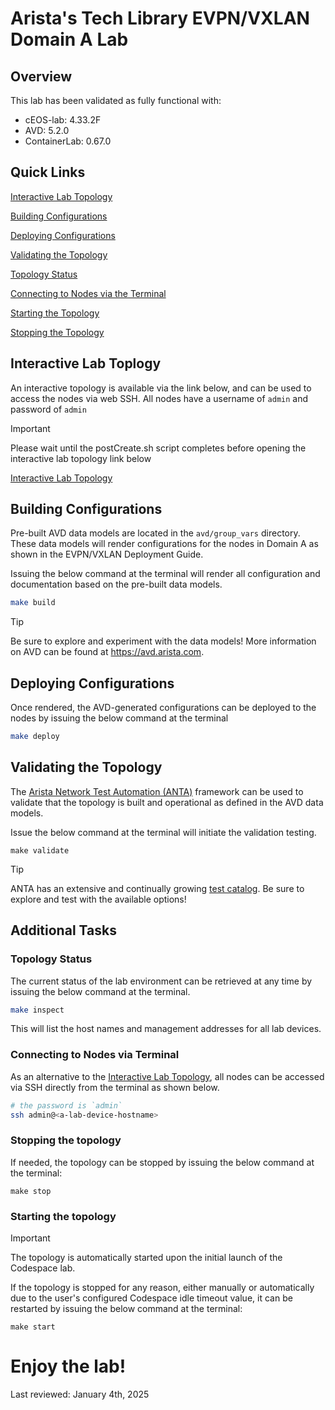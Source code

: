 # Arista's Tech Library EVPN/VXLAN Domain A Lab

## Overview
This lab has been validated as fully functional with:

- cEOS-lab: 4.33.2F
- AVD: 5.2.0
- ContainerLab: 0.67.0

## Quick Links

[Interactive Lab Topology](#interactive-lab-toplogy)

[Building Configurations](#building-configurations)

[Deploying Configurations](#deploying-configurations)

[Validating the Topology](#validating-the-topology)

[Topology Status](#topology-status)

[Connecting to Nodes via the Terminal](#connecting-to-nodes-via-terminal)

[Starting the Topology](#starting-the-topology)

[Stopping the Topology](#stopping-the-topology)

## Interactive Lab Toplogy

An interactive topology is available via the link below, and can be used to access the nodes via web SSH. All nodes have a username of `admin` and password of `admin`

> [!IMPORTANT]
> Please wait until the postCreate.sh script completes before opening the interactive lab topology link below

[Interactive Lab Topology](https://{{gh.codespace_name}}-8080.app.github.dev/graphite)

## Building Configurations

Pre-built AVD data models are located in the `avd/group_vars` directory. These data models will render configurations for the nodes in Domain A as shown in the EVPN/VXLAN Deployment Guide.

Issuing the below command at the terminal will render all configuration and documentation based on the pre-built data models.

```bash
make build
```

> [!TIP]
> Be sure to explore and experiment with the data models! More information on AVD can be found at https://avd.arista.com.

## Deploying Configurations

Once rendered, the AVD-generated configurations can be deployed to the nodes by issuing the below command at the terminal

```bash
make deploy
```

## Validating the Topology

The [Arista Network Test Automation (ANTA)](https://anta.arista.com/) framework can be used to validate that the topology is built and operational as defined in the AVD data models.

Issue the below command at the terminal will initiate the validation testing.

```
make validate
```

> [!TIP]
> ANTA has an extensive and continually growing [test catalog](https://anta.arista.com/stable/api/tests/). Be sure to explore and test with the available options!

## Additional Tasks

### Topology Status

The current status of the lab environment can be retrieved at any time by issuing the below command at the terminal.

```bash
make inspect
```

This will list the host names and management addresses for all lab devices.

### Connecting to Nodes via Terminal

As an alternative to the [Interactive Lab Topology](https://{{gh.codespace_name}}-8080.app.github.dev/graphite), all nodes can be accessed via SSH directly from the terminal as shown below.

```bash
# the password is `admin`
ssh admin@<a-lab-device-hostname>
```

### Stopping the topology

If needed, the topology can be stopped by issuing the below command at the terminal:

```
make stop
```

### Starting the topology

> [!IMPORTANT]
> The topology is automatically started upon the initial launch of the Codespace lab.

If the topology is stopped for any reason, either manually or automatically due to the user's configured Codespace idle timeout value, it can be restarted by issuing the below command at the terminal:

```
make start
```

# Enjoy the lab!

Last reviewed: January 4th, 2025
